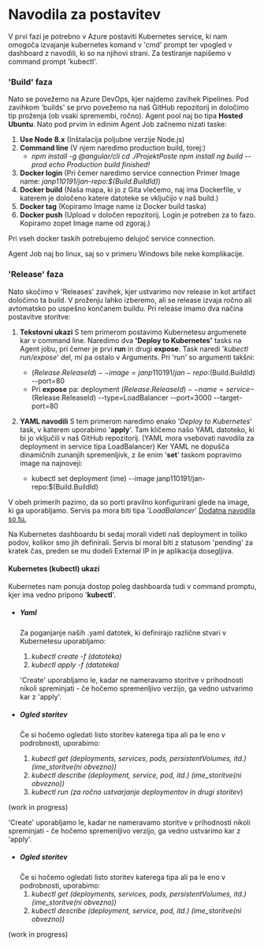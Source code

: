 # Navodila za postavitev

V prvi fazi je potrebno v Azure postaviti Kubernetes service, ki nam omogoča izvajanje kubernetes komand v 'cmd' prompt ter vpogled v dashboard z navodili, ki so na njihovi strani.
Za testiranje napišemo v command prompt 'kubectl'.
### 'Build' faza
Nato se povežemo na Azure DevOps, kjer najdemo zavihek Pipelines. Pod zavihkom 'builds' se prvo povežemo na naš GitHub repozitorij in določimo tip proženja (ob vsaki spremembi, ročno). Agent pool naj bo tipa **Hosted Ubuntu**. Nato pod prvim in edinim Agent Job začnemo nizati taske:
1. **Use Node 8.x** (Inštalacija poljubne verzije Node.js)
2. **Command line** (V njem naredimo production build, torej:)
      - *npm install -g @angular/cli
        cd ./ProjektPoste
        npm install
        ng build --prod
        echo Production build finished!*
2. **Docker login** (Pri čemer naredimo service connection
   Primer Image name: *janp110191/jan-repo:$(Build.BuildId)*)
3. **Docker build** (Naša mapa, ki jo z Gita vlečemo, naj ima Dockerfile, v katerem je določeno katere datoteke se vključijo v naš build.)
4. **Docker tag** (Kopiramo Image name iz Docker build taska)
5. **Docker push** (Upload v določen repozitorij. Login je potreben za to fazo. Kopiramo zopet Image name od zgoraj.)

Pri vseh docker taskih potrebujemo delujoč service connection.

Agent Job naj bo linux, saj so v primeru Windows bile neke komplikacije.

### 'Release' faza
Nato skočimo v 'Releases' zavihek, kjer ustvarimo nov release in kot artifact določimo ta build. V proženju lahko izberemo, ali se release izvaja ročno ali avtomatsko po uspešno končanem buildu.
Pri release imamo dva načina postavitve storitve:
1. **Tekstovni ukazi**
   S tem primerom postavimo Kubernetesu argumenete kar v command line. Naredimo dva **'Deploy to Kubernetes'** tasks na Agent jobu, pri čemer je prvi **run** in drugi **expose**. Task naredi '*kubectl run/expose*' del, mi pa ostalo v Arguments.
   Pri 'run' so argumenti takšni:
   - $(Release.ReleaseId) --image=janp110191/jan-repo:$(Build.BuildId) --port=80
   - Pri **expose** pa: deployment $(Release.ReleaseId) --name=service-$(Release.ReleaseId) --type=LoadBalancer --port=3000 --target-port=80

2. **YAML navodili**
  S tem primerom naredimo enako '*Deploy to Kubernetes*' task, v katerem uporabimo '**apply**'. Tam kličemo našo YAML datoteko, ki bi jo vključili v naš GitHub repozitorij. (YAML mora vsebovati navodila za deployment in service tipa LoadBalancer)
  Ker YAML ne dopušča dinamičnih zunanjih spremenljivk, z še enim '**set**' taskom popravimo image na najnoveji:
   - kubectl set deployment (ime) --image janp110191/jan-repo:$(Build.BuildId)
 
V obeh primerih pazimo, da so porti pravilno konfigurirani glede na image, ki ga uporabljamo. Servis pa mora biti tipa '*LoadBalancer*' [Dodatna navodila so tu.](https://blog.jreypo.io/containers/microsoft/azure/cloud/cloud-native/how-to-expose-your-kubernetes-workloads-on-azure/)

Na Kubernetes dashboardu bi sedaj morali videti naš deployment in toliko podov, kolikor smo jih definirali. Servis bi moral biti z statusom 'pending' za kratek čas, preden se mu dodeli External IP in je aplikacija dosegljiva.

#### Kubernetes (kubectl) ukazi
Kubernetes nam ponuja dostop poleg dashboarda tudi v command promptu, kjer ima vedno pripono '**kubectl**'. 
- ##### Yaml
  Za poganjanje naših .yaml datotek, ki definirajo različne stvari v Kubernetesu uporabljamo:
  1. *kubectl create -f (datoteka)*
  2. *kubectl apply -f (datoteka)*

  'Create' uporabljamo le, kadar ne nameravamo storitve v prihodnosti nikoli spreminjati - če hočemo spremenljivo verzijo, ga vedno ustvarimo kar z 'apply'.
- ##### Ogled storitev
  Če si hočemo ogledati listo storitev katerega tipa ali pa le eno v podrobnosti, uporabimo:
  1. *kubectl get (deployments, services, pods, persistentVolumes, itd.) (ime_storitve(ni obvezno))*
  2. *kubectl describe (deployment, service, pod, itd.) (ime_storitve(ni obvezno))*
  3. *kubectl run (za ročno ustvarjanje deploymentov in drugi storitev*)

(work in progress)



  'Create' uporabljamo le, kadar ne nameravamo storitve v prihodnosti nikoli spreminjati - če hočemo spremenljivo verzijo, ga vedno ustvarimo kar z 'apply'.
- ##### Ogled storitev
  Če si hočemo ogledati listo storitev katerega tipa ali pa le eno v podrobnosti, uporabimo:
  1. *kubectl get (deployments, services, pods, persistentVolumes, itd.) (ime_storitve(ni obvezno))*
  2. *kubectl describe (deployment, service, pod, itd.) (ime_storitve(ni obvezno))*

(work in progress)


